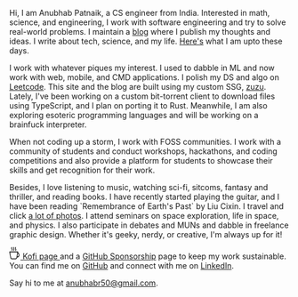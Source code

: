 
<p> Hi, I am Anubhab Patnaik, a CS engineer from India.
                        Interested in math, science, and engineering, I work with software engineering
                        and try to solve real-world problems. I maintain a <a href="/blog">blog</a> where I publish my
                        thoughts and ideas. I write about tech,
                        science, and my
                        life. <a href="/current.html">Here's</a> what I am upto these days.
                    </p>
                    <p> I work with whatever piques my interest. I used to dabble in ML and now work with web, mobile,
                        and CMD applications. I polish my DS and algo on <a target="_blank" id="leetcode"
                            href="https://leetcode.com/anubhabr50/">Leetcode</a>.
                        This site and the blog are built using my custom SSG, <a target="_blank" id="zuzu"
                            href="https://github.com/fuzzymfx/zuzu">zuzu</a>.
                        Lately, I've been working on a custom bit-torrent client to download files using TypeScript, and
                        I plan on porting
                        it to Rust. Meanwhile, I am also exploring esoteric programming languages
                        and will be working on a brainfuck interpreter.
                    </p>
                    <p>
                        When not coding up a storm, I work with FOSS communities. I work with a community of
                        students and conduct workshops, hackathons, and coding competitions and
                        also provide a platform for students to showcase their skills and get recognition for their
                        work.
                    </p>
                    <p>Besides, I love listening to music, watching sci-fi, sitcoms, fantasy and thriller, and reading
                        books. I have recently started playing the guitar, and I have been reading
                        `Remembrance of Earth's Past` by Liu Cixin. I travel and click <a
                            href="https://instagram.com/anubhavclicks">
                            a lot of photos</a>.
                        I attend seminars on space exploration, life in space, and physics. I also participate in
                        debates and MUNs and dabble in freelance
                        graphic design. Whether it's geeky, nerdy, or creative, I'm always up for it!
                    </p>
                    <p>
                        <a target="_blank" id="ko-fi" href="https://ko-fi.com/anubhabpatnaik"><img
                                src="/assets/img/kofi.svg" alt="ko-fi" class="pb-1 mr-5 " width="18" height="22"
                                style="margin-right: 2px;">
                            Kofi page </a> and a <a href="https://github.com/sponsors/fuzzymfx" target="_blank">GitHub
                            Sponsorship</a> page to keep my work sustainable.
                        You can find me on <a href="https://github.com/fuzzymfx">GitHub</a> and connect with me on <a
                            href="https://www.linkedin.com/in/anubhabpatnaik0530/">LinkedIn</a>.
                    </p>
                    <p>Say hi to me at <a href="mailto:anubhabr50@gmail.com">anubhabr50@gmail.com</a>.</p>
